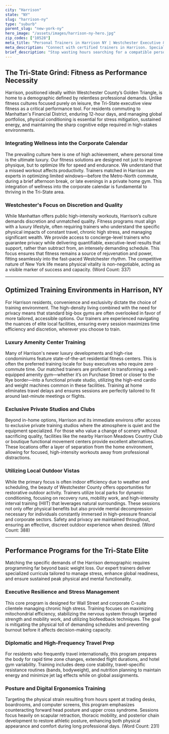 ```yaml
---
city: "Harrison"
state: "NY"
slug: "harrison-ny"
type: "suburb"
parent_slug: "new-york-ny"
hero_image: "/assets/images/harrison-ny-hero.jpg"
zip_codes: ["10528"]
meta_title: "Personal Trainers in Harrison NY | Westchester Executive & Commuter Wellness"
meta_description: "Connect with certified trainers in Harrison. Specialists in executive schedules, home gym optimization, and high-end private clubs."
brief_description: "Stop wasting hours searching for a compatible personal trainer in Harrison, NY. We specialize in matching busy Tri-State executives and affluent families with vetted, results-driven fitness experts. Whether you require discreet in-home training near Purchase Street or targeted sessions at your luxury high-rise amenity center, our service guarantees a seamless fit. Achieve peak performance and manage the demanding NYC corporate pace efficiently. Start your personalized fitness journey today and reclaim your valuable time."
---
```

## The Tri-State Grind: Fitness as Performance Necessity

Harrison, positioned ideally within Westchester County’s Golden Triangle, is home to a demographic defined by relentless professional demands. Unlike fitness cultures focused purely on leisure, the Tri-State executive view fitness as a critical performance tool. For residents commuting to Manhattan's Financial District, enduring 12-hour days, and managing global portfolios, physical conditioning is essential for stress mitigation, sustained energy, and maintaining the sharp cognitive edge required in high-stakes environments.

### Integrating Wellness into the Corporate Calendar

The prevailing culture here is one of high achievement, where personal time is the ultimate luxury. Our fitness solutions are designed not just to improve physique, but to optimize life for speed and endurance. We understand that a missed workout affects productivity. Trainers matched in Harrison are experts in optimizing limited windows—before the Metro-North commute, during a brief afternoon break, or late evenings in a private home gym. This integration of wellness into the corporate calendar is fundamental to thriving in the Tri-State area.

### Westchester's Focus on Discretion and Quality

While Manhattan offers public high-intensity workouts, Harrison’s culture demands discretion and unmatched quality. Fitness programs must align with a luxury lifestyle, often requiring trainers who understand the specific physical impacts of constant travel, chronic high stress, and managing significant wealth. We provide access to concierge-level trainers who guarantee privacy while delivering quantifiable, executive-level results that support, rather than subtract from, an intensely demanding schedule. This focus ensures that fitness remains a source of rejuvenation and power, fitting seamlessly into the fast-paced Westchester rhythm. The competitive nature of New York life means physical vitality is non-negotiable, acting as a visible marker of success and capacity. (Word Count: 337)

---

## Optimized Training Environments in Harrison, NY

For Harrison residents, convenience and exclusivity dictate the choice of training environment. The high-density living combined with the need for privacy means that standard big-box gyms are often overlooked in favor of more tailored, accessible options. Our trainers are experienced navigating the nuances of elite local facilities, ensuring every session maximizes time efficiency and discretion, wherever you choose to train.

### Luxury Amenity Center Training

Many of Harrison's newer luxury developments and high-rise condominiums feature state-of-the-art residential fitness centers. This is often the preferred training locale for busy executives who require zero commute time. Our matched trainers are proficient in transforming a well-equipped amenity gym—whether it’s on Purchase Street or closer to the Rye border—into a functional private studio, utilizing the high-end cardio and weight machines common in these facilities. Training at home eliminates travel delays and ensures sessions are perfectly tailored to fit around last-minute meetings or flights.

### Exclusive Private Studios and Clubs

Beyond in-home options, Harrison and its immediate environs offer access to exclusive private training studios where the atmosphere is quiet and the equipment specialized. For those who value a change of scenery without sacrificing quality, facilities like the nearby Harrison Meadows Country Club or boutique functional movement centers provide excellent alternatives. These locations offer a layer of separation from the home environment, allowing for focused, high-intensity workouts away from professional distractions.

### Utilizing Local Outdoor Vistas

While the primary focus is often indoor efficiency due to weather and scheduling, the beauty of Westchester County offers opportunities for restorative outdoor activity. Trainers utilize local parks for dynamic conditioning, focusing on recovery runs, mobility work, and high-intensity interval training (HIIT) that leverages natural surroundings. These sessions not only offer physical benefits but also provide mental decompression necessary for individuals constantly immersed in high-pressure financial and corporate sectors. Safety and privacy are maintained throughout, ensuring an effective, discreet outdoor experience when desired. (Word Count: 388)

---

## Performance Programs for the Tri-State Elite

Matching the specific demands of the Harrison demographic requires programming far beyond basic weight loss. Our expert trainers deliver specialized curricula tailored to manage stress, enhance global readiness, and ensure sustained peak physical and mental functionality.

### Executive Resilience and Stress Management

This core program is designed for Wall Street and corporate C-suite clientele managing chronic high stress. Training focuses on maximizing mitochondrial efficiency, stabilizing the nervous system through targeted strength and mobility work, and utilizing biofeedback techniques. The goal is mitigating the physical toll of demanding schedules and preventing burnout before it affects decision-making capacity.

### Diplomatic and High-Frequency Travel Prep

For residents who frequently travel internationally, this program prepares the body for rapid time zone changes, extended flight durations, and hotel gym variability. Training includes deep core stability, travel-specific resistance routines (bands, bodyweight), and nutrition planning to maintain energy and minimize jet lag effects while on global assignments.

### Posture and Digital Ergonomics Training

Targeting the physical strain resulting from hours spent at trading desks, boardrooms, and computer screens, this program emphasizes counteracting forward head posture and upper cross syndrome. Sessions focus heavily on scapular retraction, thoracic mobility, and posterior chain development to restore athletic posture, enhancing both physical appearance and comfort during long professional days. (Word Count: 231)